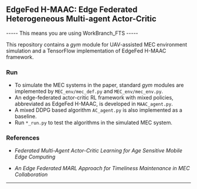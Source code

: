 ## EdgeFed H-MAAC: Edge Federated Heterogeneous Multi-agent Actor-Critic 

----- This means you are using WorkBranch_FTS -----

This repository contains a *gym* module for UAV-assisted MEC environment simulation and a TensorFlow implementation of EdgeFed H-MAAC framework.

### Run


- To simulate the MEC systems in the paper, standard *gym* modules are implemented by `MEC_env/mec_def.py` and `MEC_env/mec_env.py`.
- An edge-federated actor-critic RL framework with mixed policies,  abbreviated  as  EdgeFed  H-MAAC, is developed in `MAAC_agent.py`.
- A mixed DDPG based algorithm `AC_agent.py` is also implemented as a baseline.
- Run `*_run.py` to test the algorithms in the simulated MEC system.

### References


* *Federated Multi-Agent Actor-Critic Learning for Age Sensitive Mobile Edge Computing* 

* *An Edge Federated MARL Approach for Timeliness Maintenance in MEC Collaboration*

<hr>